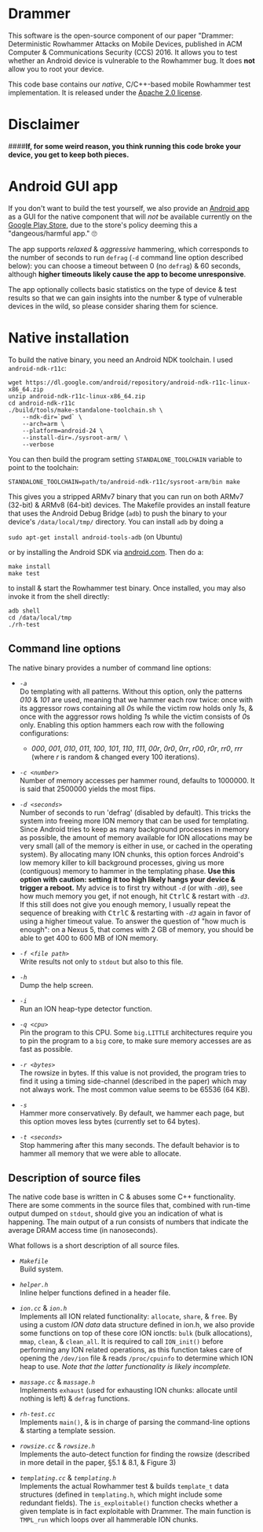 # Drammer
This software is the open-source component of our paper "Drammer: Deterministic Rowhammer Attacks on Mobile Devices, published in ACM Computer & Communications Security (CCS) 2016. It allows you to test whether an Android device is vulnerable to the Rowhammer bug. It does **not** allow you to root your device.

This code base contains our *native*, C/C++-based mobile Rowhammer test implementation. It is released under the [Apache 2.0 license](https://github.com/vusec/drammer/blob/master/LICENSE-2.0.txt).

# **Disclaimer**
####**If, for some weird reason, you think running this code broke your device, you get to keep both pieces.**

# Android GUI app
If you don't want to build the test yourself, we also provide an [Android app](https://vvdveen.com/drammer/drammer.apk) as a GUI for the native component that will _not_ be available currently on the [Google Play Store](https://play.google.com/store/apps/details?id=org.iseclab.drammer), due to the store's policy deeming this a "dangeous/harmful app." 🙄

The app supports *relaxed* & *aggressive* hammering, which corresponds to the number of seconds to run `defrag` (`-d` command line option described below): you can choose a timeout between 0 (no `defrag`) & 60 seconds, although **higher timeouts likely cause the app to become unresponsive**.

The app optionally collects basic statistics on the type of device & test results so that we can gain insights into the number & type of vulnerable devices in the wild, so please consider sharing them for science.

# Native installation
To build the native binary, you need an Android NDK toolchain. I used `android-ndk-r11c`:

	wget https://dl.google.com/android/repository/android-ndk-r11c-linux-x86_64.zip
 	unzip android-ndk-r11c-linux-x86_64.zip
 	cd android-ndk-r11c
	./build/tools/make-standalone-toolchain.sh \
		--ndk-dir=`pwd` \
		--arch=arm \
		--platform=android-24 \
		--install-dir=./sysroot-arm/ \
		--verbose

You can then build the program setting `STANDALONE_TOOLCHAIN` variable to point
to the toolchain:

	STANDALONE_TOOLCHAIN=path/to/android-ndk-r11c/sysroot-arm/bin make

This gives you a stripped ARMv7 binary that you can run on both ARMv7 (32-bit) & ARMv8 (64-bit) devices. The Makefile provides an install feature that uses the Android Debug Bridge (`adb`) to push the binary to your device's `/data/local/tmp/` directory. You can install `adb` by doing a

   `sudo apt-get install android-tools-adb` (on Ubuntu)

or by installing the Android SDK via [android.com](https://developer.android.com/studio/index.html#downloads). Then do a:

	make install
	make test

to install & start the Rowhammer test binary. Once installed, you may also invoke it from the shell directly:

	adb shell
	cd /data/local/tmp
	./rh-test

## Command line options
The native binary provides a number of command line options:

- *`-a`*  
  Do templating with all patterns. Without this option, only the patterns *010* & *101* are used, meaning that we hammer each row twice: once with its aggressor rows containing all *0*s while the victim row holds only *1*s, & once with the aggressor rows holding *1*s while the victim consists of *0*s only. Enabling this option hammers each row with the following configurations:
	- *000*, *001*, *010*, *011*, *100*, *101*, *110*, *111*, *00r*, *0r0*, *0rr*, *r00*, *r0r*, *rr0*, *rrr* (where *r* is random & changed every 100 iterations). 

- *`-c <number>`*  
  Number of memory accesses per hammer round, defaults to 1000000. It is said that 2500000 yields the most flips.

- *`-d <seconds>`*  
  Number of seconds to run 'defrag' (disabled by default). This tricks the system into freeing more ION memory that can be used for templating. Since Android tries to keep as many background processes in memory as possible, the amount of memory available for ION allocations may be very small (all of the memory is either in use, or cached in the operating system). By allocating many ION chunks, this option forces Android's low memory killer to kill background processes, giving us more (contiguous) memory to hammer in the templating phase.
  **Use this option with caution: setting it too high likely hangs your device & trigger a reboot.** My advice is to first try without *`-d`* (or with *`-d0`*), see how much memory you get, if not enough, hit <kbd>Ctrl</kbd><kbd>C</kbd> & restart with *`-d3`*.
  If this still does not give you enough memory, I usually repeat the sequence of breaking with <kbd>Ctrl</kbd><kbd>C</kbd> & restarting with *`-d3`* again in favor of using a higher timeout value. To answer the question of "how much is enough": on a Nexus 5, that comes with 2 GB of memory, you should be able to get 400 to 600 MB of ION memory.

- *`-f <file path>`*  
  Write results not only to `stdout` but also to this file.

- *`-h`*  
  Dump the help screen.

- *`-i`*  
  Run an ION heap-type detector function.

- *`-q <cpu>`*  
  Pin the program to this CPU. Some `big.LITTLE` architectures require you to pin the program to a `big` core, to make sure memory accesses are as fast as possible.

- *`-r <bytes>`*  
  The rowsize in bytes. If this value is not provided, the program tries to find it using a timing side-channel (described in the paper) which may not always work. The most common value seems to be 65536 (64 KB).

- *`-s`*  
  Hammer more conservatively. By default, we hammer each page, but this option moves less bytes (currently set to 64 bytes).

- *`-t <seconds>`*  
  Stop hammering after this many seconds. The default behavior is to hammer all memory that we were able to allocate.

## Description of source files
The native code base is written in C & abuses some C++ functionality. There are some comments in the source files that, combined with run-time output dumped on `stdout`, should give you an indication of what is happening. The main output of a run consists of numbers that indicate the average DRAM access time (in nanoseconds).

What follows is a short description of all source files.
- *`Makefile`*  
  Build system.

- *`helper.h`*  
  Inline helper functions defined in a header file.

- *`ion.cc`* & *`ion.h`*  
  Implements all ION related functionality: `allocate`, `share`, & `free`.
  By using a custom *ION data* data structure defined in ion.h, we also provide some functions on top of these core ION ionctls: `bulk` (bulk allocations), `mmap`, `clean`, & `clean_all`.
  It is required to call `ION_init()` before performing any ION related operations, as this function takes care of opening the `/dev/ion` file & reads `/proc/cpuinfo` to determine which ION heap to use.
  *Note that the latter functionality is likely incomplete.*

- *`massage.cc`* & *`massage.h`*  
  Implements `exhaust` (used for exhausting ION chunks: allocate until nothing is left) & `defrag` functions.

- *`rh-test.cc`*  
  Implements `main()`, & is in charge of parsing the command-line options & starting a template session.

- *`rowsize.cc`* & *`rowsize.h`*  
  Implements the auto-detect function for finding the rowsize (described in more detail in the paper, §5.1 & 8.1, & Figure 3)

- *`templating.cc`* & *`templating.h`*  
  Implements the actual Rowhammer test & builds `template_t` data structures (defined in `templating.h`, which might include some redundant fields). The `is_exploitable()` function checks whether a given template is in fact exploitable with Drammer. The main function is `TMPL_run` which loops over all hammerable ION chunks.
